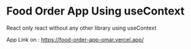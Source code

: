 # Food Order App Using useContext
React only react without any other library using useContext 

App Link on : https://food-order-app-omar.vercel.app/
